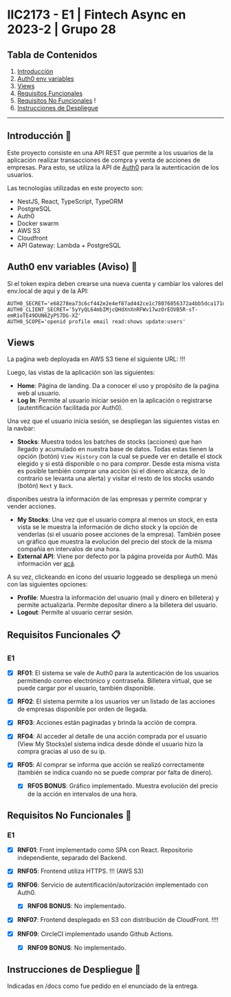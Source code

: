 # IIC2173 - E1 | Fintech Async en 2023-2 | Grupo 28

## Tabla de Contenidos

1. [Introducción](#introducción)
2. [Auth0 env variables](#auth0-env-variables)
3. [Views](#views)
4. [Requisitos Funcionales](#requisitos-funcionales-clipboard)
5. [Requisitos No Funcionales](#requisitos-no-funcionales-wrench) !
6. [Instrucciones de Despliegue](#instrucciones-de-despliegue-rocket)

--- 

## Introducción :loudspeaker:

Este proyecto consiste en una API REST que permite a los usuarios de la aplicación realizar transacciones de compra y venta de acciones de empresas. Para esto, se utiliza la API de [Auth0](https://auth0.com/) para la autenticación de los usuarios.

Las tecnologías utilizadas en este proyecto son:

- NestJS, React, TypeScript, TypeORM
- PostgreSQL
- Auth0
- Docker swarm
- AWS S3
- Cloudfront
- API Gateway: Lambda + PostgreSQL

## Auth0 env variables (Aviso) :red_circle:

Si el token expira deben crearse una nueva cuenta y cambiar los valores del env.local de aqui y de la API:

``````
AUTH0_SECRET='e68278ea73c6cf442e2e4ef87ad442ce1c78076056372a4bb5dca171dabb1e7a'
AUTH0_CLIENT_SECRET='5yYyQL64mbIMjcQHdXnXnRFWv17wzOrEOVB5R-sT-emR1oTE49DUN6ZyPS7DG-XZ'
AUTH0_SCOPE='openid profile email read:shows update:users'
``````

## Views

La paǵina web deployada en AWS S3 tiene el siguiente URL: !!!

Luego, las vistas de la aplicación son las siguientes:

- **Home**: Página de landing. Da a conocer el uso y propósito de la paǵina web al usuario.
- **Log In**: Permite al usuario iniciar sesión en la aplicación o registrarse (autentificación facilitada por Auth0).

Una vez que el usuario inicia sesión, se despliegan las siguientes vistas en la navbar:

- **Stocks**: Muestra todos los batches de stocks (acciones) que han llegado y acumulado en nuestra base de datos. Todas estas tienen la opción (botón) `View History` con la cual se puede ver en detalle el stock elegido y si está disponible o no para *comprar*. Desde esta misma vista es posible también comprar una acción (si el dinero alcanza, de lo contrario se levanta una alerta) y visitar el resto de los stocks usando (botón) `Next` y `Back`. 

 disponibes uestra la información de las empresas y permite comprar y vender acciones.
- **My Stocks**: Una vez que el usuario compra al menos un stock, en esta vista se le muestra la información de dicho stock y la opción de venderlas (si el usuario posee acciones de la empresa). También posee un gráfico que muestra la evolución del precio del stock de la misma compañía en intervalos de una hora.
- **External API**: Viene por defecto por la página proveida por Auth0. Más información ver [acá](https://github.com/auth0-samples/auth0-nextjs-samples/tree/main/Sample-01).

A su vez, clickeando en ícono del usuario loggeado se despliega un menú con las siguientes opciones:
- **Profile**: Muestra la información del usuario (mail y dinero en billetera) y permite actualizarla. Permite depositar dinero a la billetera del usuario.
- **Logout**: Permite al usuario cerrar sesión.

## Requisitos Funcionales :clipboard:

### E1

- [x] **RF01**: El sistema se vale de Auth0 para la autenticación de los usuarios permitiendo correo electrónico y contraseña. Billetera virtual, que se puede cargar por el usuario, también disponible.

- [x] **RF02**: El sistema permite a los usuarios ver un listado de las acciones de empresas disponible por orden de llegada.

- [x] **RF03**: Acciones están paginadas y brinda la acción de compra.

- [x] **RF04**: Al acceder al detalle de una acción comprada por el usuario (View My Stocks)el sistema indica desde dónde el usuario hizo la compra gracias al uso de su ip.

- [x] **RF05**: Al comprar se informa que acción se realizó correctamente (también se indica cuando no se puede comprar por falta de dinero).
    - [x] **RF05 BONUS**: Gráfico implementado. Muestra evolución del precio de la acción en intervalos de una hora.

## Requisitos No Funcionales :wrench:

### E1

- [x] **RNF01**: Front implementado como SPA con React. Repositorio independiente, separado del Backend.

- [x] **RNF05**: Frontend utiliza HTTPS. !!! (AWS S3)

- [x] **RNF06**: Servicio de autentificación/autorización implementado con Auth0.
    - [x] **RNF06 BONUS**: No implementado.

- [x] **RNF07**: Frontend desplegado en S3 con distribución de CloudFront. !!!!

- [x] **RNF09**: CircleCI implementado usando Github Actions.
    - [x] **RNF09 BONUS**: No implementado.


## Instrucciones de Despliegue :rocket:

Indicadas en /docs como fue pedido en el enunciado de la entrega.

